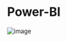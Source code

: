 # Power-BI

![image](https://github.com/DataMinati/Power-BI/assets/64016811/ebe172b3-956b-45f5-b9ab-37da43cc494d)
